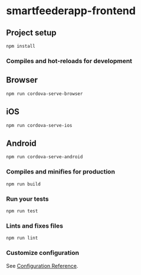 # smartfeederapp-frontend

## Project setup

```
npm install
```

### Compiles and hot-reloads for development

## Browser

```
npm run cordova-serve-browser
```

## iOS

```
npm run cordova-serve-ios
```

## Android

```
npm run cordova-serve-android
```

### Compiles and minifies for production

```
npm run build
```

### Run your tests

```
npm run test
```

### Lints and fixes files

```
npm run lint
```

### Customize configuration

See [Configuration Reference](https://cli.vuejs.org/config/).
